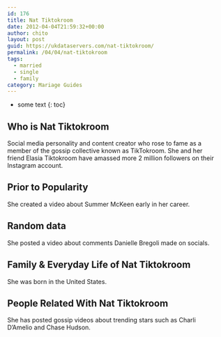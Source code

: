```yaml
---
id: 176
title: Nat Tiktokroom
date: 2012-04-04T21:59:32+00:00
author: chito
layout: post
guid: https://ukdataservers.com/nat-tiktokroom/
permalink: /04/04/nat-tiktokroom  
tags:
  - married
  - single
  - family
category: Mariage Guides
---
```


* some text
{: toc}


## Who is  Nat Tiktokroom
                  
                  
                  
Social media personality and content creator who rose to fame as a member of the gossip collective known as TikTokroom. She and her friend Elasia Tiktokroom have amassed more 2 million followers on their Instagram account.
                  
                
                
                
## Prior to Popularity 
                  
                  
                  
She created a video about Summer McKeen early in her career.
                  
                
                
                
## Random data 
                  
                  
                  
She posted a video about comments Danielle Bregoli made on socials.
                  
                
                
                
## Family & Everyday Life of Nat Tiktokroom
                  
                  
                  
She was born in the United States.
                  
                
                
                
## People Related With  Nat Tiktokroom
                  
                  
                  
She has posted gossip videos about trending stars such as Charli D&#8217;Amelio and Chase Hudson. 
                  
                
              
            
          
          
          
    
    
  
